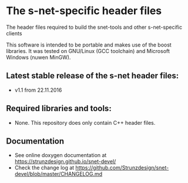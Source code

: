# The s-net-specific header files
The header files required to build the snet-tools and other s-net-specific clients

This software is intended to be portable and makes use of the boost libraries. It was tested on GNU/Linux (GCC toolchain)
and Microsoft Windows (nuwen MinGW).

## Latest stable release of the s-net header files:
- v1.1 from 22.11.2016

## Required libraries and tools:
- None. This repository does only contain C++ header files.

## Documentation
- See online doxygen documentation at https://strunzdesign.github.io/snet-devel/
- Check the change log at https://github.com/Strunzdesign/snet-devel/blob/master/CHANGELOG.md
